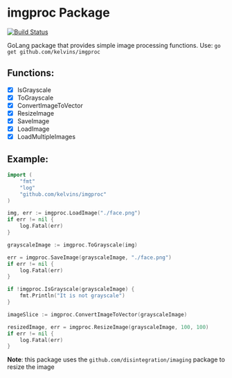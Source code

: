imgproc Package
==========================

[![Build Status](https://circleci.com/gh/kelvins/imgproc.svg?style=shield&circle-token=:circle-token)](https://circleci.com/gh/kelvins/imgproc)


GoLang package that provides simple image processing functions.
Use: `go get github.com/kelvins/imgproc`

Functions:
----

- [X] IsGrayscale
- [X] ToGrayscale
- [X] ConvertImageToVector
- [X] ResizeImage
- [X] SaveImage
- [X] LoadImage
- [X] LoadMultipleImages

Example:
----

``` go
import (
    "fmt"
    "log"
    "github.com/kelvins/imgproc"
)

img, err := imgproc.LoadImage("./face.png")
if err != nil {
    log.Fatal(err)
}

grayscaleImage := imgproc.ToGrayscale(img)

err = imgproc.SaveImage(grayscaleImage, "./face.png")
if err != nil {
    log.Fatal(err)
}

if !imgproc.IsGrayscale(grayscaleImage) {
    fmt.Println("It is not grayscale")
}

imageSlice := imgproc.ConvertImageToVector(grayscaleImage)

resizedImage, err = imgproc.ResizeImage(grayscaleImage, 100, 100)
if err != nil {
    log.Fatal(err)
}
```

**Note**: this package uses the `github.com/disintegration/imaging` package to resize the image
